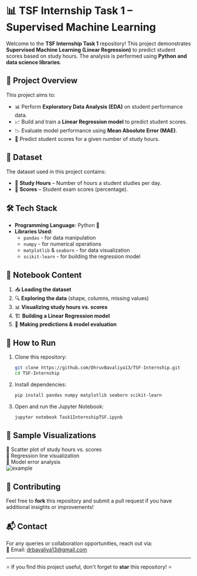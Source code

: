 # 📊 TSF Internship Task 1 – Supervised Machine Learning  

Welcome to the **TSF Internship Task 1** repository! This project demonstrates **Supervised Machine Learning (Linear Regression)** to predict student scores based on study hours. The analysis is performed using **Python and data science libraries**.  

## 📌 Project Overview  

This project aims to:  

- 📊 Perform **Exploratory Data Analysis (EDA)** on student performance data.  
- 📈 Build and train a **Linear Regression model** to predict student scores.  
- 📉 Evaluate model performance using **Mean Absolute Error (MAE)**.  
- 🎯 Predict student scores for a given number of study hours.  

## 📂 Dataset  

The dataset used in this project contains:  

- 📖 **Study Hours** – Number of hours a student studies per day.  
- 🎯 **Scores** – Student exam scores (percentage).  

## 🛠️ Tech Stack  

- **Programming Language**: Python 🐍  
- **Libraries Used**:  
  - `pandas` - for data manipulation  
  - `numpy` - for numerical operations  
  - `matplotlib` & `seaborn` - for data visualization  
  - `scikit-learn` - for building the regression model  

## 📜 Notebook Content  

1. 📥 **Loading the dataset**  
2. 🔍 **Exploring the data** (shape, columns, missing values)  
3. 📊 **Visualizing study hours vs. scores**  
4. 🏗️ **Building a Linear Regression model**  
5. 🔢 **Making predictions & model evaluation**  

## 🚀 How to Run  

1. Clone this repository:  
   ```sh
   git clone https://github.com/DhruvBavaliya13/TSF-Internship.git
   cd TSF-Internship
   ```  
2. Install dependencies:  
   ```sh
   pip install pandas numpy matplotlib seaborn scikit-learn  
   ```  
3. Open and run the Jupyter Notebook:  
   ```sh
   jupyter notebook Task1InternshipTSF.ipynb  
   ```  

## 📸 Sample Visualizations  

🔹 Scatter plot of study hours vs. scores  
🔹 Regression line visualization  
🔹 Model error analysis  
![example](https://github.com/user-attachments/assets/e43979bb-3730-477a-8464-8fc737e352fd)


## 🤝 Contributing  

Feel free to **fork** this repository and submit a pull request if you have additional insights or improvements!  

## 📬 Contact  

For any queries or collaboration opportunities, reach out via:  
📧 Email: [drbavaliya13@gmail.com](mailto:drbavaliya13@gmail.com)  

---

⭐ If you find this project useful, don't forget to **star** this repository! ⭐  
